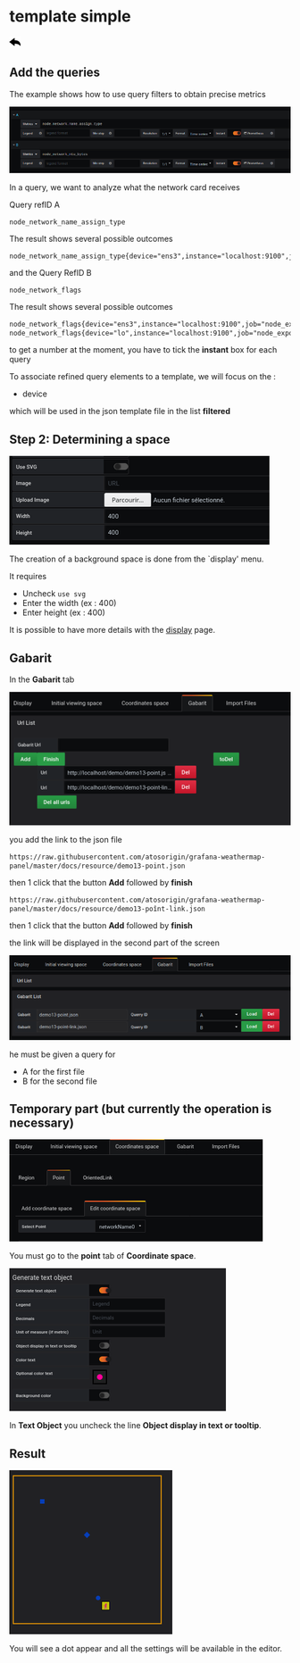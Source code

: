 # template simple

[![](../../screenshots/other/Go-back.png)](README.md)


## Add the queries

The example shows how to use query filters to obtain precise metrics

![fileselect background](../../screenshots/demo/tutorial13/query.png)

In a query, we want to analyze what the network card receives

Query refID A

```
node_network_name_assign_type

```

The result shows several possible outcomes

```
node_network_name_assign_type{device="ens3",instance="localhost:9100",job="node_exporter"}

```

and the Query RefID B

```
node_network_flags
```

The result shows several possible outcomes

```
node_network_flags{device="ens3",instance="localhost:9100",job="node_exporter"}
node_network_flags{device="lo",instance="localhost:9100",job="node_exporter"}

```

to get a number at the moment, you have to tick the **instant** box for each query


To associate refined query elements to a template, we will focus on the :

- device

which will be used in the json template file in the list **filtered**

## Step 2: Determining a space

![step 02](../../screenshots/demo/tutorial13/display.png)

The creation of a background space is done from the `display' menu.

It requires

- Uncheck `use svg`
- Enter the width (ex : 400)
- Enter height (ex : 400)

It is possible to have more details with the [display](../editor/display.md) page.

## Gabarit

In the **Gabarit** tab

![](../../screenshots/demo/tutorial13/demo13-1.png)

you add the link to the json file

```
https://raw.githubusercontent.com/atosorigin/grafana-weathermap-panel/master/docs/resource/demo13-point.json

```

then 1 click that the button **Add** followed by **finish**

```
https://raw.githubusercontent.com/atosorigin/grafana-weathermap-panel/master/docs/resource/demo13-poînt-link.json

```

then 1 click that the button **Add** followed by **finish**

the link will be displayed in the second part of the screen

![](../../screenshots/demo/tutorial13/demo13-2.png)

he must be given a query for

- A for the first file
- B for the second file


## Temporary part (but currently the operation is necessary)


![](../../screenshots/demo/tutorial13/tmp13-0.png)

You must go to the **point** tab of **Coordinate space**.

![](../../screenshots/demo/tutorial13/tmp13-1.png)

In **Text Object** you uncheck the line **Object display in text or tooltip**.



## Result

![](../../screenshots/demo/tutorial13/result.png)

You will see a dot appear and all the settings will be available in the editor.







